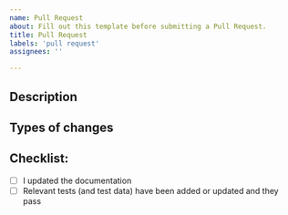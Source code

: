 ```yaml
---
name: Pull Request
about: Fill out this template before submitting a Pull Request.
title: Pull Request
labels: 'pull request'
assignees: ''

---
```


<!--- 
Title: Provide a summarize changes in the pull request title above. 
-->

<!---
Tags: please select one or more relevant tags
--->

## Description
<!--- 
Describe your changes, for example:
* Why is this change required?
* Does it close an open issue? (if so, please link; otherwise describe problem that it solves)? 
* Have you tested the changes?
-->

## Types of changes
<!--- is it a 
* bug fix?
* new feature?
* does it change existing functionality? Will we need to re-run analyses?
-->

## Checklist:

* [ ] I updated the documentation  
     <!-- or provide link to follow up issue in documentation github.com/terraref/documentation/issues/new.-->
* [ ] Relevant tests (and test data) have been added or updated and they pass

